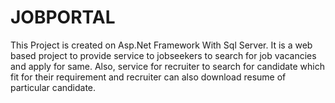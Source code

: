 # JOBPORTAL

This Project is created on Asp.Net Framework With Sql Server.
It is a web based project to provide service to jobseekers to search for job 
vacancies and apply for same. Also, service for recruiter to search for candidate which fit 
for their requirement and recruiter can also download resume of particular candidate.
